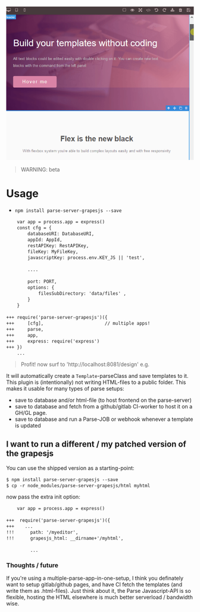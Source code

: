 
![](https://github.com/coderofsalvation/parse-server-grapesjs/raw/master/demo.gif)

> WARNING: beta

# Usage

* `npm install parse-server-grapesjs --save`


```
    var app = process.app = express()
	const cfg = {
		databaseURI: DatabaseURI,
		appId: AppId,
		restAPIKey: RestAPIKey,
		fileKey: MyFileKey,
		javascriptKey: process.env.KEY_JS || 'test',

		....

		port: PORT, 
		options: { 
			filesSubDirectory: 'data/files' , 
		}
	}
    
+++ require('parse-server-grapesjs')({
+++ 	[cfg],                       // multiple apps! 
+++ 	parse, 
+++ 	app,  
+++ 	express: require('express')
+++ })
    ...
```

> Profit! now surf to 'http://localhost:8081/design' e.g.

It will automatically create a `Template`-parseClass and save templates to it.<br>
This plugin is (intentionally) not writing HTML-files to a public folder.
This makes it usable for many types of parse setups:

* save to database and/or html-file (to host frontend on the parse-server)
* save to database and fetch from a github/gitlab CI-worker to host it on a GH/GL page.
* save to database and run a Parse-JOB or webhook whenever a template is updated

## I want to run a different / my patched version of the grapesjs

You can use the shipped version as a starting-point:

```
$ npm install parse-server-grapesjs --save
$ cp -r node_modules/parse-server-grapesjs/html myhtml

```

now pass the extra init option:

```
    var app = process.app = express()
    
+++  require('parse-server-grapesjs')({
+++    ...
!!!      path: '/myeditor', 
!!!    	 grapesjs_html: __dirname+'/myhtml', 

         ...
```

### Thoughts / future 

If you're using a multiple-parse-app-in-one-setup, I think you definately want to setup gitlab/github pages, and have CI fetch the templates (and write them as .html-files).
Just think about it, the Parse Javascript-API is so flexible, hosting the HTML elsewhere is much better serverload / bandwidth wise.
